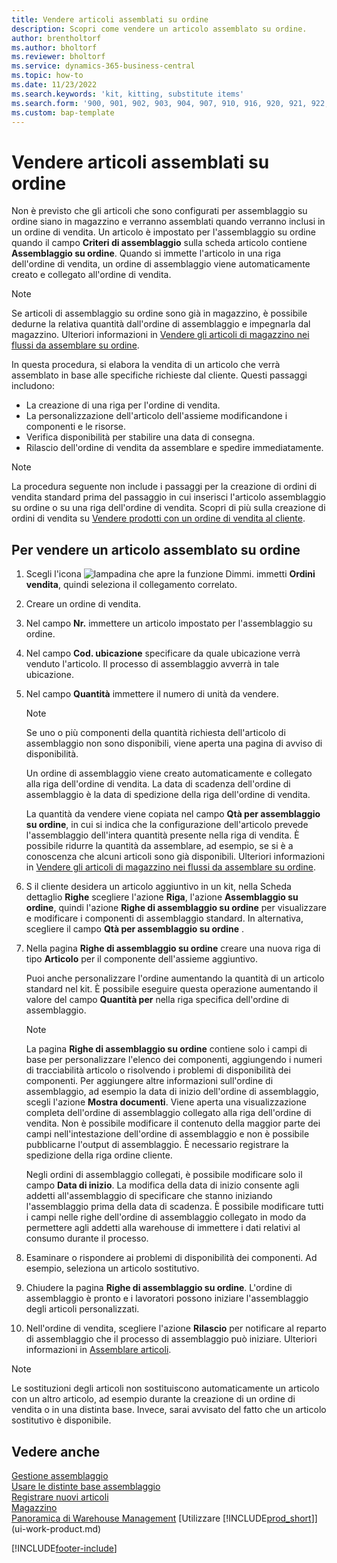 ```yaml
---
title: Vendere articoli assemblati su ordine
description: Scopri come vendere un articolo assemblato su ordine.
author: brentholtorf
ms.author: bholtorf
ms.reviewer: bholtorf
ms.service: dynamics-365-business-central
ms.topic: how-to
ms.date: 11/23/2022
ms.search.keywords: 'kit, kitting, substitute items'
ms.search.form: '900, 901, 902, 903, 904, 907, 910, 916, 920, 921, 922, 923, 940, 941, 942, 930, 931, 932, 914, 915, 905'
ms.custom: bap-template
---
```

# <a name="sell-items-assembled-to-order"></a>Vendere articoli assemblati su ordine

Non è previsto che gli articoli che sono configurati per assemblaggio su ordine siano in magazzino e verranno assemblati quando verranno inclusi in un ordine di vendita. Un articolo è impostato per l'assemblaggio su ordine quando il campo **Criteri di assemblaggio** sulla scheda articolo contiene **Assemblaggio su ordine**. Quando si immette l'articolo in una riga dell'ordine di vendita, un ordine di assemblaggio viene automaticamente creato e collegato all'ordine di vendita.  

> [!NOTE]  
> Se articoli di assemblaggio su ordine sono già in magazzino, è possibile dedurne la relativa quantità dall'ordine di assemblaggio e impegnarla dal magazzino. Ulteriori informazioni in [Vendere gli articoli di magazzino nei flussi da assemblare su ordine](assembly-how-to-sell-assemble-to-order-items-and-inventory-items-together.md).  

In questa procedura, si elabora la vendita di un articolo che verrà assemblato in base alle specifiche richieste dal cliente. Questi passaggi includono: 

* La creazione di una riga per l'ordine di vendita.
* La personalizzazione dell'articolo dell'assieme modificandone i componenti e le risorse.
* Verifica disponibilità per stabilire una data di consegna.
* Rilascio dell'ordine di vendita da assemblare e spedire immediatamente.  

> [!NOTE]  
> La procedura seguente non include i passaggi per la creazione di ordini di vendita standard prima del passaggio in cui inserisci l'articolo assemblaggio su ordine o su una riga dell'ordine di vendita. Scopri di più sulla creazione di ordini di vendita su [Vendere prodotti con un ordine di vendita al cliente](sales-how-sell-products.md).  

## <a name="to-sell-an-item-that-is-assembled-to-order"></a>Per vendere un articolo assemblato su ordine

1. Scegli l'icona ![lampadina che apre la funzione Dimmi.](media/ui-search/search_small.png "Dimmi cosa vuoi fare") immetti **Ordini vendita**, quindi seleziona il collegamento correlato.  
2. Creare un ordine di vendita. 
3. Nel campo **Nr.** immettere un articolo impostato per l'assemblaggio su ordine.  
4. Nel campo **Cod. ubicazione** specificare da quale ubicazione verrà venduto l'articolo. Il processo di assemblaggio avverrà in tale ubicazione.  
5. Nel campo **Quantità** immettere il numero di unità da vendere.  

    > [!NOTE]  
    >  Se uno o più componenti della quantità richiesta dell'articolo di assemblaggio non sono disponibili, viene aperta una pagina di avviso di disponibilità. <!-- Check whether the field help would be useful. For more information, see Assembly Availability.  -->

    Un ordine di assemblaggio viene creato automaticamente e collegato alla riga dell'ordine di vendita. La data di scadenza dell'ordine di assemblaggio è la data di spedizione della riga dell'ordine di vendita.  

    La quantità da vendere viene copiata nel campo **Qtà per assemblaggio su ordine**, in cui si indica che la configurazione dell'articolo prevede l'assemblaggio dell'intera quantità presente nella riga di vendita. È possibile ridurre la quantità da assemblare, ad esempio, se si è a conoscenza che alcuni articoli sono già disponibili. Ulteriori informazioni in [Vendere gli articoli di magazzino nei flussi da assemblare su ordine](assembly-how-to-sell-inventory-items-in-assemble-to-order-flows.md).  

6. S il cliente desidera un articolo aggiuntivo in un kit, nella Scheda dettaglio **Righe** scegliere l'azione **Riga**, l'azione **Assemblaggio su ordine**, quindi l'azione **Righe di assemblaggio su ordine** per visualizzare e modificare i componenti di assemblaggio standard. In alternativa, scegliere il campo **Qtà per assemblaggio su ordine** .  
7. Nella pagina **Righe di assemblaggio su ordine** creare una nuova riga di tipo **Articolo** per il componente dell'assieme aggiuntivo.  

    Puoi anche personalizzare l'ordine aumentando la quantità di un articolo standard nel kit. È possibile eseguire questa operazione aumentando il valore del campo **Quantità per** nella riga specifica dell'ordine di assemblaggio.  

    > [!NOTE]  
    >  La pagina **Righe di assemblaggio su ordine** contiene solo i campi di base per personalizzare l'elenco dei componenti, aggiungendo i numeri di tracciabilità articolo o risolvendo i problemi di disponibilità dei componenti. Per aggiungere altre informazioni sull'ordine di assemblaggio, ad esempio la data di inizio dell'ordine di assemblaggio, scegli l'azione **Mostra documenti**. Viene aperta una visualizzazione completa dell'ordine di assemblaggio collegato alla riga dell'ordine di vendita. Non è possibile modificare il contenuto della maggior parte dei campi nell'intestazione dell'ordine di assemblaggio e non è possibile pubblicarne l'output di assemblaggio. È necessario registrare la spedizione della riga ordine cliente.  
    >
    >  Negli ordini di assemblaggio collegati, è possibile modificare solo il campo **Data di inizio**. La modifica della data di inizio consente agli addetti all'assemblaggio di specificare che stanno iniziando l'assemblaggio prima della data di scadenza. È possibile modificare tutti i campi nelle righe dell'ordine di assemblaggio collegato in modo da permettere agli addetti alla warehouse di immettere i dati relativi al consumo durante il processo.  

8. Esaminare o rispondere ai problemi di disponibilità dei componenti. Ad esempio, seleziona un articolo sostitutivo.  
9. Chiudere la pagina **Righe di assemblaggio su ordine**. L'ordine di assemblaggio è pronto e i lavoratori possono iniziare l'assemblaggio degli articoli personalizzati.  
10. Nell'ordine di vendita, scegliere l'azione **Rilascio** per notificare al reparto di assemblaggio che il processo di assemblaggio può iniziare. Ulteriori informazioni in [Assemblare articoli](assembly-how-to-assemble-items.md).  

> [!NOTE]  
> Le sostituzioni degli articoli non sostituiscono automaticamente un articolo con un altro articolo, ad esempio durante la creazione di un ordine di vendita o in una distinta base. Invece, sarai avvisato del fatto che un articolo sostitutivo è disponibile.

## <a name="see-also"></a>Vedere anche

[Gestione assemblaggio](assembly-assemble-items.md)  
[Usare le distinte base assemblaggio](assembly-how-work-assembly-boms.md)  
[Registrare nuovi articoli](inventory-how-register-new-items.md)  
[Magazzino](inventory-manage-inventory.md)  
[Panoramica di Warehouse Management](design-details-warehouse-management.md)
[Utilizzare [!INCLUDE[prod_short](includes/prod_short.md)]](ui-work-product.md)  

[!INCLUDE[footer-include](includes/footer-banner.md)]
